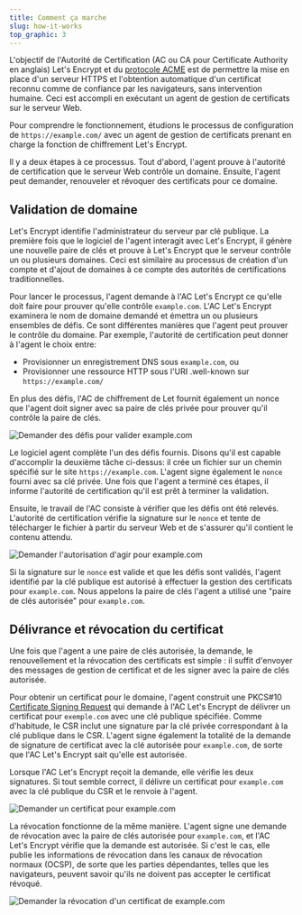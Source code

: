 ```yaml
---
title: Comment ça marche
slug: how-it-works
top_graphic: 3
---
```


L'objectif de l'Autorité de Certification (AC ou CA pour Certificate Authority en anglais) Let's&nbsp;Encrypt et du [protocole ACME](https://ietf-wg-acme.github.io/acme/) est de permettre la mise en place d'un serveur HTTPS et l'obtention automatique d'un certificat reconnu comme  de confiance par les navigateurs, sans intervention humaine. Ceci est accompli en exécutant un agent de gestion de certificats sur le serveur Web.

Pour comprendre le fonctionnement, étudions le processus de configuration de `https://example.com/` avec un agent de gestion de certificats prenant en charge la fonction de chiffrement Let's&nbsp;Encrypt.

Il y a deux étapes à ce processus. Tout d'abord, l'agent prouve à l'autorité de certification que le serveur Web contrôle un domaine. Ensuite, l'agent peut demander, renouveler et révoquer des certificats pour ce domaine.

## Validation de domaine

Let's&nbsp;Encrypt identifie l'administrateur du serveur par clé publique. La première fois que le logiciel de l'agent interagit avec Let's&nbsp;Encrypt, il génère une nouvelle paire de clés et prouve à Let's&nbsp;Encrypt que le serveur contrôle un ou plusieurs domaines. Ceci est similaire au processus de création d'un compte et d'ajout de domaines à ce compte des autorités de certifications traditionnelles.

Pour lancer le processus, l'agent demande à l'AC Let's Encrypt ce qu'elle doit faire pour prouver qu'elle contrôle `example.com`. L'AC Let's Encrypt examinera le nom de domaine demandé et émettra un ou plusieurs ensembles de défis. Ce sont différentes manières que l'agent peut prouver le contrôle du domaine. Par exemple, l'autorité de certification peut donner à l'agent le choix entre:

* Provisionner un enregistrement DNS sous `example.com`, ou
* Provisionner une ressource HTTP sous l'URI .well-known sur `https://example.com/`

En plus des défis, l'AC de chiffrement de Let fournit également un nonce que l'agent doit signer avec sa paire de clés privée pour prouver qu'il contrôle la paire de clés.

<div class="howitworks-figure">
<img alt="Demander des défis pour valider example.com"
     src="/images/howitworks_challenge.png"/>
</div>

Le logiciel agent complète l'un des défis fournis. Disons qu'il est capable d'accomplir la deuxième tâche ci-dessus: il crée un fichier sur un chemin spécifié sur le site `https://example.com`. L'agent signe également le `nonce` fourni avec sa clé privée. Une fois que l'agent a terminé ces étapes, il informe l'autorité de certification qu'il est prêt à terminer la validation.

Ensuite, le travail de l'AC consiste à vérifier que les défis ont été relevés. L'autorité de certification vérifie la signature sur le `nonce` et tente de télécharger le fichier à partir du serveur Web et de s'assurer qu'il contient le contenu attendu.

<div class="howitworks-figure">
<img alt="Demander l'autorisation d'agir pour example.com"
     src="/images/howitworks_authorization.png"/>
</div>

Si la signature sur le `nonce` est valide et que les défis sont validés, l'agent identifié par la clé publique est autorisé à effectuer la gestion des certificats pour `example.com`. Nous appelons la paire de clés l'agent a utilisé une "paire de clés autorisée" pour `example.com`.

## Délivrance et révocation du certificat

Une fois que l'agent a une paire de clés autorisée, la demande, le renouvellement et la révocation des certificats est simple : il suffit d'envoyer des messages de gestion de certificat et de les signer avec la paire de clés autorisée.

Pour obtenir un certificat pour le domaine, l'agent construit une PKCS#10 [Certificate Signing Request](https://tools.ietf.org/html/rfc2986) qui demande à l'AC Let's&nbsp;Encrypt de délivrer un certificat pour `exemple.com` avec une clé publique spécifiée. Comme d'habitude, le CSR inclut une signature par la clé privée correspondant à la clé publique dans le CSR. L'agent signe également la totalité de la demande de signature de certificat avec la clé autorisée pour `example.com`, de sorte que l'AC Let's&nbsp;Encrypt sait qu'elle est autorisée.

Lorsque l'AC Let's&nbsp;Encrypt reçoit la demande, elle vérifie les deux signatures. Si tout semble correct, il délivre un certificat pour `example.com` avec la clé publique du CSR et le renvoie à l'agent.

<div class="howitworks-figure">
<img alt="Demander un certificat pour example.com"
     src="/images/howitworks_certificate.png"/>
</div>

La révocation fonctionne de la même manière. L'agent signe une demande de révocation avec la paire de clés autorisée pour `example.com`, et l'AC Let's&nbsp;Encrypt vérifie que la demande est autorisée. Si c'est le cas, elle publie les informations de révocation dans les canaux de révocation normaux (OCSP), de sorte que les parties dépendantes, telles que les navigateurs, peuvent savoir qu'ils ne doivent pas accepter le certificat révoqué.

<div class="howitworks-figure">
<img alt="Demander la révocation d'un certificat de example.com"
     src="/images/howitworks_revocation.png"/>
</div>

